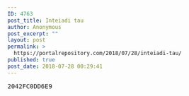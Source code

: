```yaml
---
ID: 4763
post_title: Inteiadi tau
author: Anonymous
post_excerpt: ""
layout: post
permalink: >
  https://portalrepository.com/2018/07/28/inteiadi-tau/
published: true
post_date: 2018-07-28 00:29:41
---
```

<pre>2042FC0DD6E9</pre>